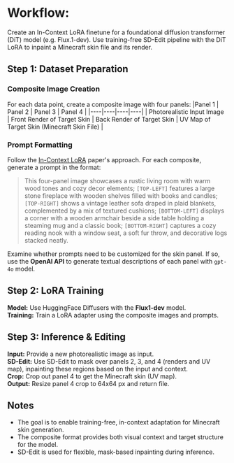 # Workflow: 
Create an In-Context LoRA finetune for a foundational diffusion transformer (DiT) model (e.g. Flux.1-dev). Use training-free SD-Edit pipeline with the DiT LoRA to inpaint a Minecraft skin file and its render.

## Step 1: Dataset Preparation

### Composite Image Creation  
For each data point, create a composite image with four panels:
|Panel 1  |  Panel 2  |  Panel 3  |  Panel 4  |
|----|----|----|----|
| Photorealistic Input Image  | Front Render of Target Skin  | Back Render of Target Skin  | UV Map of Target Skin (Minecraft Skin File) |

### Prompt Formatting 

Follow the [In-Context LoRA](https://ali-vilab.github.io/In-Context-LoRA-Page/) paper's approach. For each composite, generate a prompt in the format: 

> This four-panel image showcases a rustic living room with warm wood tones and cozy decor elements; `[TOP-LEFT]` features a large stone fireplace with wooden shelves filled with books and candles; `[TOP-RIGHT]` shows a vintage leather sofa draped in plaid blankets, complemented by a mix of textured cushions; `[BOTTOM-LEFT]` displays a corner with a wooden armchair beside a side table holding a steaming mug and a classic book; `[BOTTOM-RIGHT]` captures a cozy reading nook with a window seat, a soft fur throw, and decorative logs stacked neatly.

Examine whether prompts need to be customized for the skin panel. If so, use the **OpenAI API** to generate textual descriptions of each panel with `gpt-4o` model.

## Step 2: LoRA Training

**Model:** Use HuggingFace Diffusers with the **Flux1-dev** model.  
**Training:** Train a LoRA adapter using the composite images and prompts.

## Step 3: Inference & Editing

**Input:** Provide a new photorealistic image as input.  
**SD-Edit:** Use SD-Edit to mask over panels 2, 3, and 4 (renders and UV map), inpainting these regions based on the input and context.  
**Crop:** Crop out panel 4 to get the Minecraft skin (UV map).  
**Output:** Resize panel 4 crop to 64x64 px and return file.

## Notes

- The goal is to enable training-free, in-context adaptation for Minecraft skin generation.
- The composite format provides both visual context and target structure for the model.
- SD-Edit is used for flexible, mask-based inpainting during inference.
